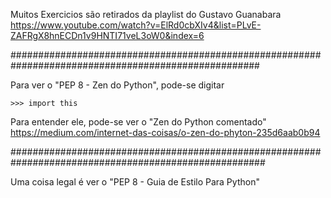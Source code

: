 Muitos Exercicios são retirados da playlist do Gustavo Guanabara
https://www.youtube.com/watch?v=ElRd0cbXIv4&list=PLvE-ZAFRgX8hnECDn1v9HNTI71veL3oW0&index=6

#####################################################################################################

Para ver o "PEP 8 - Zen do Python", pode-se digitar

```
>>> import this
```

Para entender ele, pode-se ver o "Zen do Python comentado"
https://medium.com/internet-das-coisas/o-zen-do-phyton-235d6aab0b94

######################################################################################################

Uma coisa legal é ver o "PEP 8 - Guia de Estilo Para Python"

